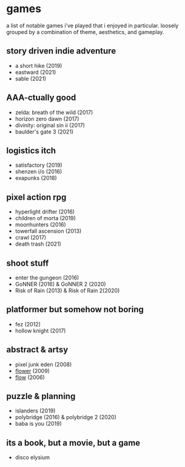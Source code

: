 # games

a list of notable games i've played that i enjoyed in particular. loosely grouped by a combination of theme, aesthetics, and gameplay.

## story driven indie adventure
* a short hike (2019)
* eastward (2021)
* sable (2021)

## AAA-ctually good
* zelda: breath of the wild (2017)
* horizon zero dawn (2017)
* divinity: original sin ii (2017)
* baulder's gate 3 (2021)

## logistics itch
* satisfactory (2019)
* shenzen i/o (2016)
* exapunks (2018)

## pixel action rpg
* hyperlight drifter (2016)
* children of morta (2019)
* moonhunters (2016)
* towerfall ascension (2013)
* crawl (2017)
* death trash (2021)

## shoot stuff
* enter the gungeon (2016)
* GoNNER (2016) & GoNNER 2 (2020)
* Risk of Rain (2013) & Risk of Rain 2(2020)

## platformer but somehow not boring
* fez (2012)
* hollow knight (2017)

## abstract & artsy
* pixel junk eden (2008)
* [flower](https://en.wikipedia.org/wiki/Flower_(video_game)) (2009)
* [flow](https://en.wikipedia.org/wiki/Flow_(video_game)) (2006)

## puzzle & planning
* islanders (2019)
* polybridge (2016) & polybridge 2 (2020)
* baba is you (2019)

## its a book, but a movie, but a game
* disco elysium
